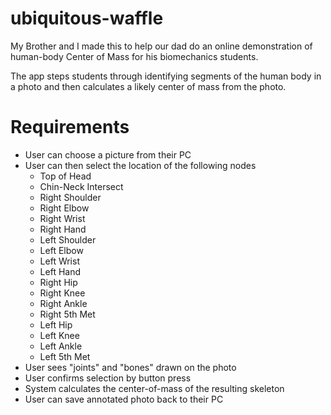 # ubiquitous-waffle
My Brother and I made this to help our dad do an online demonstration of human-body Center of Mass for his biomechanics students. 

The app steps students through identifying segments of the human body in a photo and then calculates a likely center of mass from the photo. 

# Requirements

* User can choose a picture from their PC
* User can then select the location of the following nodes
  * Top of Head
  * Chin-Neck Intersect
  * Right Shoulder
  * Right Elbow
  * Right Wrist
  * Right Hand
  * Left Shoulder
  * Left Elbow
  * Left Wrist
  * Left Hand
  * Right Hip
  * Right Knee
  * Right Ankle
  * Right 5th Met
  * Left Hip
  * Left Knee
  * Left Ankle
  * Left 5th Met
* User sees "joints" and "bones" drawn on the photo
* User confirms selection by button press
* System calculates the center-of-mass of the resulting skeleton
* User can save annotated photo back to their PC
